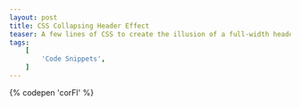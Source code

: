 ```yaml
---
layout: post
title: CSS Collapsing Header Effect
teaser: A few lines of CSS to create the illusion of a full-width header image “collapsing” as the person scrolls.
tags:
    [
        'Code Snippets',
    ]
---
```


{% codepen 'corFl' %}
